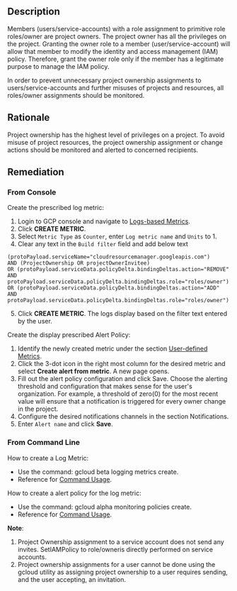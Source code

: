 ## Description

Members (users/service-accounts) with a role assignment to primitive role roles/owner are project owners. The project owner has all the privileges on the project. Granting the owner role to a member (user/service-account) will allow that member to modify the identity and access management (IAM) policy. Therefore, grant the owner role only if the member has a legitimate purpose to manage the IAM policy.

In order to prevent unnecessary project ownership assignments to users/service-accounts and further misuses of projects and resources, all roles/owner assignments should be monitored.


## Rationale

Project ownership has the highest level of privileges on a project. To avoid misuse of project resources, the project ownership assignment or change actions should be monitored and alerted to concerned recipients.

## Remediation

### From Console

Create the prescribed log metric:

1. Login to GCP console and navigate to [Logs-based Metrics](https://console.cloud.google.com/logs/metrics).
2. Click **CREATE METRIC**.
3. Select `Metric Type` as `Counter`, enter `Log metric name` and `Units` to 1.
4. Clear any text in the `Build filter` field and add below text
```
(protoPayload.serviceName="cloudresourcemanager.googleapis.com")
AND (ProjectOwnership OR projectOwnerInvitee)
OR (protoPayload.serviceData.policyDelta.bindingDeltas.action="REMOVE"
AND protoPayload.serviceData.policyDelta.bindingDeltas.role="roles/owner") OR (protoPayload.serviceData.policyDelta.bindingDeltas.action="ADD"
AND protoPayload.serviceData.policyDelta.bindingDeltas.role="roles/owner")
```
5. Click **CREATE METRIC**. The logs display based on the filter text entered by the user.


Create the display prescribed Alert Policy:

1. Identify the newly created metric under the section [User-defined Metrics](https://console.cloud.google.com/logs/metrics).
2. Click the 3-dot icon in the right most column for the desired metric and select **Create alert from metric**. A new page opens.
3. Fill out the alert policy configuration and click Save. Choose the alerting threshold and configuration that makes sense for the user's organization. For example, a threshold of zero(0) for the most recent value will ensure that a notification is triggered for every owner change in the project.
4. Configure the desired notifications channels in the section Notifications.
5. Enter `Alert name` and click **Save**.

### From Command Line

How to create a Log Metric:
   - Use the command: gcloud beta logging metrics create.
   - Reference for [Command Usage](https://cloud.google.com/sdk/gcloud/reference/beta/logging/metrics/create).

How to create a alert policy for the log metric:
   - Use the command: gcloud alpha monitoring policies create.
   - Reference for [Command Usage](https://cloud.google.com/sdk/gcloud/reference/alpha/monitoring/policies/create).

**Note**:

1. Project Ownership assignment to a service account does not send any invites. SetIAMPolicy to role/owneris directly performed on service accounts.
2. Project ownership assignments for a user cannot be done using the gcloud utility as assigning project ownership to a user requires sending, and the user accepting, an invitation.

